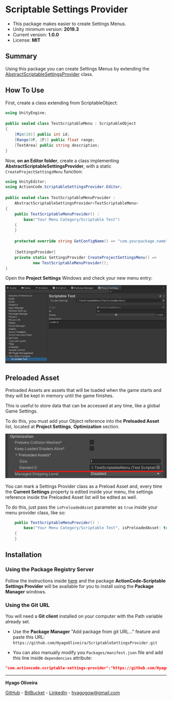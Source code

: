 # Scriptable Settings Provider

* This package makes easier to create Settings Menus.
* Unity minimum version: **2019.3**
* Current version: **1.0.0**
* License: **MIT**

## Summary

Using this package you can create Settings Menus by extending the [AbstractScriptableSettingsProvider](/Editor/AbstractScriptableSettingsProvider.cs) class.

## How To Use

First, create a class extending from ScriptableObject:

```csharp
using UnityEngine;

public sealed class TestScriptableMenu : ScriptableObject
{
    [Min(10)] public int id;
    [Range(0F, 1F)] public float range;
    [TextArea] public string description;
}
```

Now, **on an Editor folder**, create a class implementing **AbstractScriptableSettingsProvider**, with a static `CreateProjectSettingsMenu` function:

```csharp
using UnityEditor;
using ActionCode.ScriptableSettingsProvider.Editor;

public sealed class TestScriptableMenuProvider :
    AbstractScriptableSettingsProvider<TestScriptableMenu>
{
    public TestScriptableMenuProvider() :
        base("Your Menu Category/Scriptable Test")
    {
    }

    protected override string GetConfigName() => "com.yourpackage.name";

    [SettingsProvider]
    private static SettingsProvider CreateProjectSettingsMenu() =>
            new TestScriptableMenuProvider();
}
```

Open the **Project Settings** Windows and check your new menu entry:

![The Scriptable Test Menu](/Docs~/ScriptableTestMenu.png "The Scriptable Test Menu")

## Preloaded Asset

Preloaded Assets are assets that will be loaded when the game starts and they will be kept in memory until the game finishes.

This is useful to store data that can be accessed at any time, like a global Game Settings.

To do this, you must add your Object reference into the **Preloaded Asset** list, located at **Project Settings**, **Optimization** section.

![The Preloaded Assets List](/Docs~/PreloadedAssetsList.png "The Preloaded Assets List")

You can mark a Settings Provider class as a Preload Asset and, every time the **Current Settings** property is edited inside your menu, the settings reference inside the Preloaded Asset list will be edited as well.

To do this, just pass the `isPreloadedAsset` parameter as `true` inside your menu provider class, like so:

```csharp
    public TestScriptableMenuProvider() :
        base("Your Menu Category/Scriptable Test", isPreloadedAsset: true)
    {
    }
```

## Installation

### Using the Package Registry Server

Follow the instructions inside [here](https://cutt.ly/ukvj1c8) and the package **ActionCode-Scriptable Settings Provider** 
will be available for you to install using the **Package Manager** windows.

### Using the Git URL

You will need a **Git client** installed on your computer with the Path variable already set. 

- Use the **Package Manager** "Add package from git URL..." feature and paste this URL: `https://github.com/HyagoOliveira/ScriptableSettingsProvider.git`

- You can also manually modify you `Packages/manifest.json` file and add this line inside `dependencies` attribute: 

```json
"com.actioncode.scriptable-settings-provider":"https://github.com/HyagoOliveira/ScriptableSettingsProvider.git"
```

---

**Hyago Oliveira**

[GitHub](https://github.com/HyagoOliveira) -
[BitBucket](https://bitbucket.org/HyagoGow/) -
[LinkedIn](https://www.linkedin.com/in/hyago-oliveira/) -
<hyagogow@gmail.com>